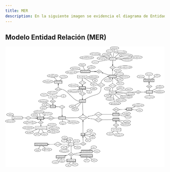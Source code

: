 ```yaml
---
title: MER
description: En la siguiente imagen se evidencia el diagrama de Entidad relacion del sistema.
---
```


## Modelo Entidad Relación (MER)

![Modelo Entidad Relación](../../../assets/ManualDB/ER.png)